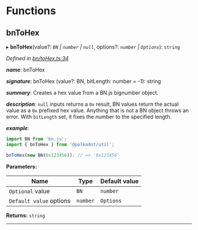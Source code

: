 

# Functions

<a id="bntohex"></a>

##  bnToHex

▸ **bnToHex**(value?: *`BN` | `number` | `null`*, options?: *`number` | `Options`*): `string`

*Defined in [bn/toHex.ts:34](https://github.com/polkadot-js/common/blob/2d4097d/packages/util/src/bn/toHex.ts#L34)*

*__name__*: bnToHex

*__signature__*: bnToHex (value?: BN, bitLength: number = -1): string

*__summary__*: Creates a hex value from a BN.js bignumber object.

*__description__*: `null` inputs returns a `0x` result, BN values return the actual value as a `0x` prefixed hex value. Anything that is not a BN object throws an error. With `bitLength` set, it fixes the number to the specified length.

*__example__*:   

```javascript
import BN from 'bn.js';
import { bnToHex } from '@polkadot/util';

bnToHex(new BN(0x123456)); // => '0x123456'
```

**Parameters:**

| Name | Type | Default value |
| ------ | ------ | ------ |
| `Optional` value | `BN` | `number` | `null` | - |
| `Default value` options | `number` | `Options` |  { bitLength: -1, isLe: false, isNegative: false } |

**Returns:** `string`

___


